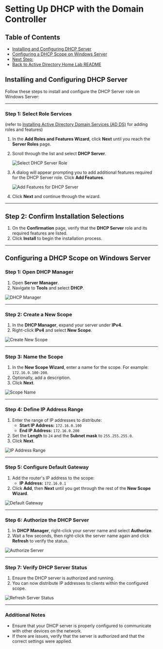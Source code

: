 # Setting Up DHCP with the Domain Controller

## Table of Contents
- [Installing and Configuring DHCP Server](#installing-and-configuring-dhcp-server)
- [Configuring a DHCP Scope on Windows Server](#configuring-a-dhcp-scope-on-windows-server)
- [Next Step: ](docs/.md)
- [Back to Active Directory Home Lab README](../README.md)
##

## Installing and Configuring DHCP Server
Follow these steps to install and configure the DHCP Server role on Windows Server:

---

### Step 1: Select Role Services
(refer to [Installing Active Directory Domain Services (AD DS)](/docs/usingAD.md#step-1-open-server-manager-and-select-add-roles-and-features) for adding roles and features)

1. In the **Add Roles and Features Wizard**, click **Next** until you reach the **Server Roles** page.
2. Scroll through the list and select **DHCP Server**.

   ![Select DHCP Server Role](../screenshots/dhcp1.png)

3. A dialog will appear prompting you to add additional features required for the DHCP Server role. Click **Add Features**.

   ![Add Features for DHCP Server](../screenshots/dhcp2.png)

4. Click **Next** and continue through the wizard.

---

## Step 2: Confirm Installation Selections

1. On the **Confirmation** page, verify that the **DHCP Server** role and its required features are listed.
2. Click **Install** to begin the installation process.

---

## Configuring a DHCP Scope on Windows Server

### Step 1: Open DHCP Manager
1. Open **Server Manager**.
2. Navigate to **Tools** and select **DHCP**.

![DHCP Manager](../screenshots/dhcp3.png)

---

### Step 2: Create a New Scope
1. In the **DHCP Manager**, expand your server under **IPv4**.
2. Right-click **IPv4** and select **New Scope**.

![Create New Scope](../screenshots/dhcp4.png)

---

### Step 3: Name the Scope
1. In the **New Scope Wizard**, enter a name for the scope. For example: `172.16.0.100-200`.
2. Optionally, add a description.
3. Click **Next**.

![Scope Name](../screenshots/dhcp5.png)

---

### Step 4: Define IP Address Range
1. Enter the range of IP addresses to distribute:
   - **Start IP Address:** `172.16.0.100`
   - **End IP Address:** `172.16.0.200`
2. Set the **Length** to `24` and the **Subnet mask** to `255.255.255.0`.
3. Click **Next**.

![IP Address Range](../screenshots/dhcp5.png)

---

### Step 5: Configure Default Gateway
1. Add the router's IP address to the scope:
   - **IP Address:** `172.16.0.1`
2. Click **Add**, then **Next** until you get through the rest of the **New Scope Wizard**.

![Default Gateway](../screenshots/dhcp6.png)

---

### Step 6: Authorize the DHCP Server
1. In **DHCP Manager**, right-click your server name and select **Authorize**.
2. Wait a few seconds, then right-click the server name again and click **Refresh** to verify the status.

![Authorize Server](../screenshots/dhcp7.png)

---

### Step 7: Verify DHCP Server Status
1. Ensure the DHCP server is authorized and running.
2. You can now distribute IP addresses to clients within the configured scope.

![Refresh Server Status](../screenshots/dhcp8.png)

---

### Additional Notes
- Ensure that your DHCP server is properly configured to communicate with other devices on the network.
- If there are issues, verify that the server is authorized and that the correct settings were applied.
